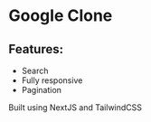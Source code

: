# Google Clone

## Features:
- Search
- Fully responsive
- Pagination

Built using NextJS and TailwindCSS
